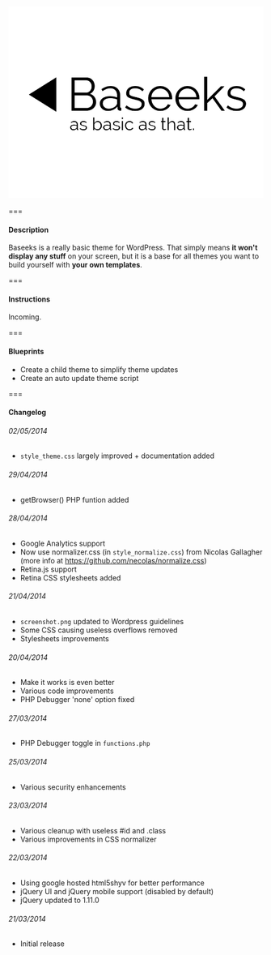 ![alt text](https://raw.githubusercontent.com/KeitIG/Baseeks/master/screenshot.png "Baseeks Logo")

===

#### Description

Baseeks is a really basic theme for WordPress. That simply means **it won't display any stuff** on your screen, but it is a base for all themes you want to build yourself with **your own templates**.

===

#### Instructions

Incoming.

===

#### Blueprints

* Create a child theme to simplify theme updates
* Create an auto update theme script

===

#### Changelog

###### 02/05/2014

* ```style_theme.css``` largely improved + documentation added

###### 29/04/2014

* getBrowser() PHP funtion added

###### 28/04/2014

* Google Analytics support
* Now use normalizer.css (in ```style_normalize.css```) from Nicolas Gallagher (more info at https://github.com/necolas/normalize.css)
* Retina.js support
* Retina CSS stylesheets added

###### 21/04/2014

* ```screenshot.png``` updated to Wordpress guidelines
* Some CSS causing useless overflows removed
* Stylesheets improvements

###### 20/04/2014

* Make it works is even better
* Various code improvements
* PHP Debugger 'none' option fixed

###### 27/03/2014

* PHP Debugger toggle in ```functions.php```

###### 25/03/2014

* Various security enhancements

###### 23/03/2014

* Various cleanup with useless #id and .class
* Various improvements in CSS normalizer

###### 22/03/2014

* Using google hosted html5shyv for better performance
* jQuery UI and jQuery mobile support (disabled by default)
* jQuery updated to 1.11.0

###### 21/03/2014

* Initial release